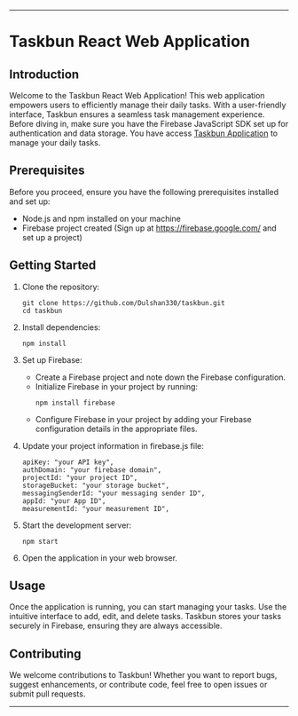 
---

# Taskbun React Web Application

## Introduction

Welcome to the Taskbun React Web Application! This web application empowers users to efficiently manage their daily tasks. With a user-friendly interface, Taskbun ensures a seamless task management experience. Before diving in, make sure you have the Firebase JavaScript SDK set up for authentication and data storage. You have access [Taskbun Application](https://taskbun.netlify.app/) to manage your daily tasks.

## Prerequisites

Before you proceed, ensure you have the following prerequisites installed and set up:

- Node.js and npm installed on your machine
- Firebase project created (Sign up at https://firebase.google.com/ and set up a project)

## Getting Started

1. Clone the repository:

   ```
   git clone https://github.com/Dulshan330/taskbun.git
   cd taskbun
   ```

2. Install dependencies:

   ```
   npm install
   ```

3. Set up Firebase:

   - Create a Firebase project and note down the Firebase configuration.
   - Initialize Firebase in your project by running:
     ```
     npm install firebase
     ```
   - Configure Firebase in your project by adding your Firebase configuration details in the appropriate files.

4. Update your project information in firebase.js file:

   ```
   apiKey: "your API key",
   authDomain: "your firebase domain",
   projectId: "your project ID",
   storageBucket: "your storage bucket",
   messagingSenderId: "your messaging sender ID",
   appId: "your App ID",
   measurementId: "your measurement ID",
   ```

6. Start the development server:

   ```
   npm start
   ```

7. Open the application in your web browser.

## Usage

Once the application is running, you can start managing your tasks. Use the intuitive interface to add, edit, and delete tasks. Taskbun stores your tasks securely in Firebase, ensuring they are always accessible.

## Contributing

We welcome contributions to Taskbun! Whether you want to report bugs, suggest enhancements, or contribute code, feel free to open issues or submit pull requests.

---
